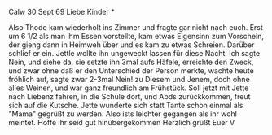  Calw 30 Sept 69
Liebe Kinder <Marie>*

Also Thodo kam wiederholt ins Zimmer und fragte gar nicht nach euch. Erst um 6 1/2 als man ihm Essen vorstellte, kam etwas Eigensinn zum Vorschein, der gieng dann in Heimweh über und es kam zu etwas Schreien. Darüber schlief er ein. Jettle wollte ihn ungeweckt lassen für diese Nacht. Ich sagte Nein, und siehe da, sie setzte ihn 3mal aufs Häfele, erreichte den Zweck, und zwar ohne daß er den Unterschied der Person merkte, wachte heute fröhlich auf, sagte zwar 2-3mal Nein! zu Diesem und Jenem, doch ohne alles Weinen, und war ganz freundlich am Frühstück. Soll jetzt mit Jette nach Liebenz fahren, in die Schule dort, und Abds zurückkommen, freut sich auf die Kutsche. Jette wunderte sich statt Tante schon einmal als "Mama" gegrüßt zu werden. Also ists leichter gegangen als ihr wohl meintet. 
Hoffe ihr seid gut hinübergekommen
 Herzlich grüßt
 Euer V
